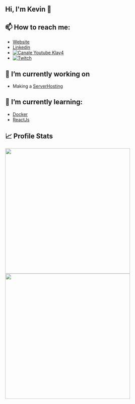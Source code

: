 ## Hi, I'm Kevin 👋

<!--
**Klay4/Klay4** is a ✨ _special_ ✨ repository because its `README.md` (this file) appears on your GitHub profile.

Here are some ideas to get you started:

- 🔭 I’m currently working on ...
- 🌱 I’m currently learning ...
- 👯 I’m looking to collaborate on ...
- 🤔 I’m looking for help with ...
- 💬 Ask me about ...
- 📫 How to reach me: ...
- 😄 Pronouns: ...
- ⚡ Fun fact: ...
-->


## 📫 How to reach me:
  - [Website](https://kevinazemi.xyz)
  - [Linkedin](https://www.linkedin.com/in/kevin-azemi)
  - [![Canale Youtube Klay4](https://img.shields.io/badge/YouTube-FF0000?style=for-the-badge&logo=youtube&logoColor=white)](https://www.youtube.com/c/Klay4)
  - [![Twitch](https://img.shields.io/badge/Twitch-9146FF?style=for-the-badge&logo=twitch&logoColor=white)](https://www.twitch.tv/klay4_)
  
 
  
## 🔭 I’m currently working on
  - Making a [ServerHosting](https://www.klayhosting.com)
 
## 🌱 I’m currently learning:
  - [Docker](https://www.docker.com)
  - [ReactJs](https://reactjs.org)

## 📈 Profile Stats

<p float="left">
  <img src="https://github-readme-stats.vercel.app/api?username=Klay4&show_icons=true&theme=dark" width="396" />
  <img src="https://github-readme-streak-stats.herokuapp.com?user=Klay4&theme=dark&date_format=M%20j%5B%2C%20Y%5D" width="396" />
</p>
